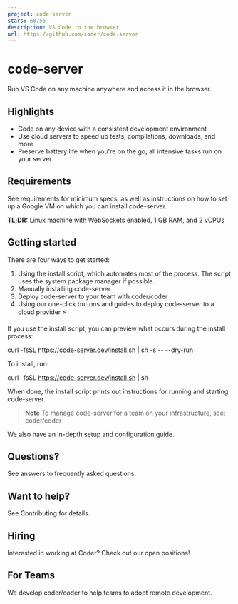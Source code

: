 ```yaml
---
project: code-server
stars: 68755
description: VS Code in the browser
url: https://github.com/coder/code-server
---
```


code-server
===========

Run VS Code on any machine anywhere and access it in the browser.

Highlights
----------

-   Code on any device with a consistent development environment
-   Use cloud servers to speed up tests, compilations, downloads, and more
-   Preserve battery life when you're on the go; all intensive tasks run on your server

Requirements
------------

See requirements for minimum specs, as well as instructions on how to set up a Google VM on which you can install code-server.

**TL;DR:** Linux machine with WebSockets enabled, 1 GB RAM, and 2 vCPUs

Getting started
---------------

There are four ways to get started:

1.  Using the install script, which automates most of the process. The script uses the system package manager if possible.
2.  Manually installing code-server
3.  Deploy code-server to your team with coder/coder
4.  Using our one-click buttons and guides to deploy code-server to a cloud provider ⚡

If you use the install script, you can preview what occurs during the install process:

curl -fsSL https://code-server.dev/install.sh | sh -s -- --dry-run

To install, run:

curl -fsSL https://code-server.dev/install.sh | sh

When done, the install script prints out instructions for running and starting code-server.

> **Note** To manage code-server for a team on your infrastructure, see: coder/coder

We also have an in-depth setup and configuration guide.

Questions?
----------

See answers to frequently asked questions.

Want to help?
-------------

See Contributing for details.

Hiring
------

Interested in working at Coder? Check out our open positions!

For Teams
---------

We develop coder/coder to help teams to adopt remote development.
